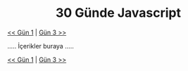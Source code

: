 <div align="center">
  <h1>30 Günde Javascript</h1>
</div>

[<< Gün 1](../gün-1/gun-1.md) | [Gün 3 >>](../gün-3/gun-3.md)

.....
İçerikler buraya
.....

[<< Gün 1](../gün-1/gun-1.md) | [Gün 3 >>](../gün-3/gun-3.md)